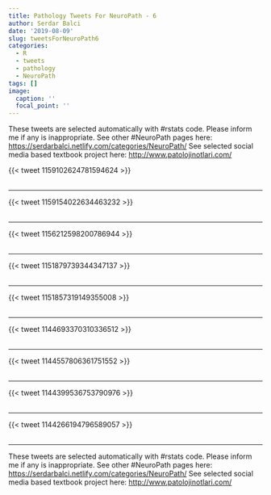 ```yaml
---
title: Pathology Tweets For NeuroPath - 6
author: Serdar Balci
date: '2019-08-09'
slug: tweetsForNeuroPath6
categories:
  - R
  - tweets
  - pathology
  - NeuroPath
tags: []
image:
  caption: ''
  focal_point: ''
---
```



These tweets are selected automatically with #rstats code. Please inform me if any is inappropriate.
See other #NeuroPath pages here: https://serdarbalci.netlify.com/categories/NeuroPath/ 
See selected social media based textbook project here: http://www.patolojinotlari.com/

{{< tweet 1159102624781594624 >}}
<br>
<br>
<hr>
{{< tweet 1159154022634463232 >}}
<br>
<br>
<hr>
{{< tweet 1156212598200786944 >}}
<br>
<br>
<hr>
{{< tweet 1151879739344347137 >}}
<br>
<br>
<hr>
{{< tweet 1151857319149355008 >}}
<br>
<br>
<hr>
{{< tweet 1144693370310336512 >}}
<br>
<br>
<hr>
{{< tweet 1144557806361751552 >}}
<br>
<br>
<hr>
{{< tweet 1144399536753790976 >}}
<br>
<br>
<hr>
{{< tweet 1144266194796589057 >}}
<br>
<br>
<hr>


These tweets are selected automatically with #rstats code. Please inform me if any is inappropriate.
See other #NeuroPath pages here: https://serdarbalci.netlify.com/categories/NeuroPath/ 
See selected social media based textbook project here: http://www.patolojinotlari.com/
